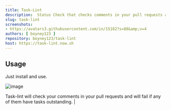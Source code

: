 ```yaml
---
title: Task-Lint
description:  Status Check that checks comments in your pull requests and will fail if any of them have tasks outstanding.
slug: task-lint
screenshots:
- https://avatars3.githubusercontent.com/in/15182?s=88&amp;v=4
authors: [ boyney123 ]
repository: boyney123/task-lint
host: https://task-lint.now.sh
---
```


## Usage

Just install and use.

![image](https://user-images.githubusercontent.com/3268013/43205901-5ac0c088-901c-11e8-8182-0ad72812674d.png)


Task-lint will check your comments in your pull requests and will fail if any of them have tasks outstanding.
                                                       |
